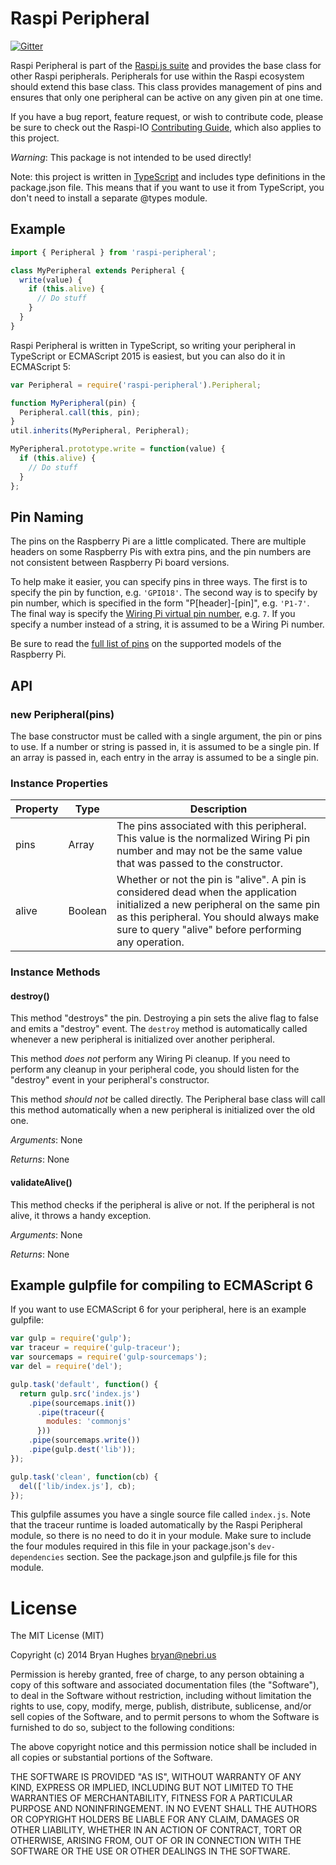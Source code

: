Raspi Peripheral
================

[![Gitter](https://badges.gitter.im/Join%20Chat.svg)](https://gitter.im/nebrius/raspi-io?utm_source=badge&utm_medium=badge&utm_campaign=pr-badge&utm_content=badge)

Raspi Peripheral is part of the [Raspi.js suite](https://github.com/nebrius/raspi) and provides the base class for other Raspi peripherals. Peripherals for use within the Raspi ecosystem should extend this base class. This class provides management of pins and ensures that only one peripheral can be active on any given pin at one time.

If you have a bug report, feature request, or wish to contribute code, please be sure to check out the Raspi-IO [Contributing Guide](https://github.com/nebrius/raspi-io/blob/master/CONTRIBUTING.md), which also applies to this project.

_Warning_: This package is not intended to be used directly!

Note: this project is written in [TypeScript](http://www.typescriptlang.org/) and includes type definitions in the package.json file. This means that if you want to use it from TypeScript, you don't need to install a separate @types module.

## Example

```JavaScript
import { Peripheral } from 'raspi-peripheral';

class MyPeripheral extends Peripheral {
  write(value) {
    if (this.alive) {
      // Do stuff
    }
  }
}
```

Raspi Peripheral is written in TypeScript, so writing your peripheral in TypeScript or ECMAScript 2015 is easiest, but you can also do it in ECMAScript 5:

```JavaScript
var Peripheral = require('raspi-peripheral').Peripheral;

function MyPeripheral(pin) {
  Peripheral.call(this, pin);
}
util.inherits(MyPeripheral, Peripheral);

MyPeripheral.prototype.write = function(value) {
  if (this.alive) {
    // Do stuff
  }
};
```

## Pin Naming

The pins on the Raspberry Pi are a little complicated. There are multiple headers on some Raspberry Pis with extra pins, and the pin numbers are not consistent between Raspberry Pi board versions.

To help make it easier, you can specify pins in three ways. The first is to specify the pin by function, e.g. ```'GPIO18'```. The second way is to specify by pin number, which is specified in the form "P[header]-[pin]", e.g. ```'P1-7'```. The final way is specify the [Wiring Pi virtual pin number](http://wiringpi.com/pins/), e.g. ```7```. If you specify a number instead of a string, it is assumed to be a Wiring Pi number.

Be sure to read the [full list of pins](https://github.com/nebrius/raspi-io/wiki/Pin-Information) on the supported models of the Raspberry Pi.

## API

### new Peripheral(pins)

The base constructor must be called with a single argument, the pin or pins to use. If a number or string is passed in, it is assumed to be a single pin. If an array is passed in, each entry in the array is assumed to be a single pin.

### Instance Properties

<table>
  <thead>
    <tr>
      <th>Property</th>
      <th>Type</th>
      <th>Description</th>
    </tr>
  </thead>
  <tr>
    <td>pins</td>
    <td>Array</td>
    <td>The pins associated with this peripheral. This value is the normalized Wiring Pi pin number and may not be the same value that was passed to the constructor.</td>
  </tr>
  <tr>
    <td>alive</td>
    <td>Boolean</td>
    <td>Whether or not the pin is "alive". A pin is considered dead when the application initialized a new peripheral on the same pin as this peripheral. You should always make sure to query "alive" before performing any operation.</td>
  </tr>
</table>

### Instance Methods

#### destroy()

This method "destroys" the pin. Destroying a pin sets the alive flag to false and emits a "destroy" event. The ```destroy``` method is automatically called whenever a new peripheral is initialized over another peripheral.

This method _does not_ perform any Wiring Pi cleanup. If you need to perform any cleanup in your peripheral code, you should listen for the "destroy" event in your peripheral's constructor.

This method _should not_ be called directly. The Peripheral base class will call this method automatically when a new peripheral is initialized over the old one.

_Arguments_: None

_Returns_: None

#### validateAlive()

This method checks if the peripheral is alive or not. If the peripheral is not alive, it throws a handy exception.

_Arguments_: None

_Returns_: None

## Example gulpfile for compiling to ECMAScript 6

If you want to use ECMAScript 6 for your peripheral, here is an example gulpfile:

```JavaScript
var gulp = require('gulp');
var traceur = require('gulp-traceur');
var sourcemaps = require('gulp-sourcemaps');
var del = require('del');

gulp.task('default', function() {
  return gulp.src('index.js')
    .pipe(sourcemaps.init())
      .pipe(traceur({
        modules: 'commonjs'
      }))
    .pipe(sourcemaps.write())
    .pipe(gulp.dest('lib'));
});

gulp.task('clean', function(cb) {
  del(['lib/index.js'], cb);
});
```

This gulpfile assumes you have a single source file called ```index.js```. Note that the traceur runtime is loaded automatically by the Raspi Peripheral module, so there is no need to do it in your module. Make sure to include the four modules required in this file in your package.json's ```dev-dependencies``` section. See the package.json and gulpfile.js file for this module.

License
=======

The MIT License (MIT)

Copyright (c) 2014 Bryan Hughes bryan@nebri.us

Permission is hereby granted, free of charge, to any person obtaining a copy
of this software and associated documentation files (the "Software"), to deal
in the Software without restriction, including without limitation the rights
to use, copy, modify, merge, publish, distribute, sublicense, and/or sell
copies of the Software, and to permit persons to whom the Software is
furnished to do so, subject to the following conditions:

The above copyright notice and this permission notice shall be included in
all copies or substantial portions of the Software.

THE SOFTWARE IS PROVIDED "AS IS", WITHOUT WARRANTY OF ANY KIND, EXPRESS OR
IMPLIED, INCLUDING BUT NOT LIMITED TO THE WARRANTIES OF MERCHANTABILITY,
FITNESS FOR A PARTICULAR PURPOSE AND NONINFRINGEMENT. IN NO EVENT SHALL THE
AUTHORS OR COPYRIGHT HOLDERS BE LIABLE FOR ANY CLAIM, DAMAGES OR OTHER
LIABILITY, WHETHER IN AN ACTION OF CONTRACT, TORT OR OTHERWISE, ARISING FROM,
OUT OF OR IN CONNECTION WITH THE SOFTWARE OR THE USE OR OTHER DEALINGS IN
THE SOFTWARE.
